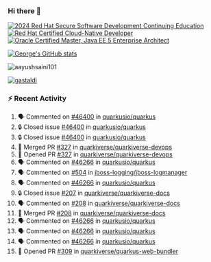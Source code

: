### Hi there 👋

<!--START_SECTION:badges-->
[![2024 Red Hat Secure Software Development Continuing Education](https://images.credly.com/size/110x110/images/36a76b78-c5bf-45cf-ac2c-48c3825260c7/blob)](http://www.credly.com/badges/c86e9a17-d2c3-4554-b890-7d0521710eb6 "2024 Red Hat Secure Software Development Continuing Education")
[![Red Hat Certified Cloud-Native Developer](https://images.credly.com/size/110x110/images/12ef4e4e-3d8d-4caf-9ab1-858c5bcb9619/image.png)](http://www.credly.com/badges/b6402e31-0894-48e6-b488-e2e551dcc809 "Red Hat Certified Cloud-Native Developer")
[![Oracle Certified Master, Java EE 5 Enterprise Architect](https://images.credly.com/size/110x110/images/1fa3549c-674c-4779-b3d6-d7d64eac2c23/Oracle-Certification-badge_OC-Master.png)](http://www.credly.com/badges/2565574e-b81d-410e-ab7d-24666ddcbe00 "Oracle Certified Master, Java EE 5 Enterprise Architect")
<!--END_SECTION:badges-->

[![George's GitHub stats](https://github-readme-stats.vercel.app/api?username=gastaldi&show=reviews,prs_merged&hide=contribs,prs&theme=transparent&show_icons=true)](https://github.com/anuraghazra/github-readme-stats)

<p align="left"> <img src="https://komarev.com/ghpvc/?username=gastaldi&label=Profile%20views&color=0e75b6&style=for-the-badge" alt="aayushsaini101" /> </p>

<p align="left"> <a href="https://github.com/ryo-ma/github-profile-trophy"><img src="https://github-profile-trophy.vercel.app/?username=gastaldi" alt="gastaldi" /></a> </p>

### :zap: Recent Activity

<!--START_SECTION:activity-->
1. 🗣 Commented on [#46400](https://github.com/quarkusio/quarkus/issues/46400#issuecomment-2685092308) in [quarkusio/quarkus](https://github.com/quarkusio/quarkus)
2. 🔒 Closed issue [#46400](https://github.com/quarkusio/quarkus/issues/46400) in [quarkusio/quarkus](https://github.com/quarkusio/quarkus)
3. 🔒 Closed issue [#46400](https://github.com/quarkusio/quarkus/issues/46400) in [quarkusio/quarkus](https://github.com/quarkusio/quarkus)
4. 🎉 Merged PR [#327](https://github.com/quarkiverse/quarkiverse-devops/pull/327) in [quarkiverse/quarkiverse-devops](https://github.com/quarkiverse/quarkiverse-devops)
5. 💪 Opened PR [#327](https://github.com/quarkiverse/quarkiverse-devops/pull/327) in [quarkiverse/quarkiverse-devops](https://github.com/quarkiverse/quarkiverse-devops)
6. 🗣 Commented on [#46266](https://github.com/quarkusio/quarkus/pull/46266#issuecomment-2683014599) in [quarkusio/quarkus](https://github.com/quarkusio/quarkus)
7. 🗣 Commented on [#504](https://github.com/jboss-logging/jboss-logmanager/pull/504#issuecomment-2683012172) in [jboss-logging/jboss-logmanager](https://github.com/jboss-logging/jboss-logmanager)
8. 🗣 Commented on [#46266](https://github.com/quarkusio/quarkus/pull/46266#issuecomment-2682974433) in [quarkusio/quarkus](https://github.com/quarkusio/quarkus)
9. 🔒 Closed issue [#207](https://github.com/quarkiverse/quarkiverse-docs/issues/207) in [quarkiverse/quarkiverse-docs](https://github.com/quarkiverse/quarkiverse-docs)
10. 🗣 Commented on [#208](https://github.com/quarkiverse/quarkiverse-docs/pull/208#issuecomment-2682640236) in [quarkiverse/quarkiverse-docs](https://github.com/quarkiverse/quarkiverse-docs)
11. 🎉 Merged PR [#208](https://github.com/quarkiverse/quarkiverse-docs/pull/208) in [quarkiverse/quarkiverse-docs](https://github.com/quarkiverse/quarkiverse-docs)
12. 🗣 Commented on [#46266](https://github.com/quarkusio/quarkus/pull/46266#issuecomment-2682511388) in [quarkusio/quarkus](https://github.com/quarkusio/quarkus)
13. 🗣 Commented on [#46266](https://github.com/quarkusio/quarkus/pull/46266#issuecomment-2682423714) in [quarkusio/quarkus](https://github.com/quarkusio/quarkus)
14. 🗣 Commented on [#46266](https://github.com/quarkusio/quarkus/pull/46266#issuecomment-2682176519) in [quarkusio/quarkus](https://github.com/quarkusio/quarkus)
15. 💪 Opened PR [#309](https://github.com/quarkiverse/quarkus-web-bundler/pull/309) in [quarkiverse/quarkus-web-bundler](https://github.com/quarkiverse/quarkus-web-bundler)
<!--END_SECTION:activity-->
